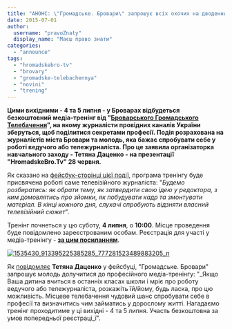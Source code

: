 ```yaml
---
title: "АНОНС: \"Громадське. Бровари\" запрошує всіх охочих на дводенний тренінг по тележурналістиці"
date: 2015-07-01
author: 
  username: "pravoZnaty"
  display_name: "Маєш право знати"
categories: 
  - "announce"
tags: 
  - "hromadskebro-tv"
  - "brovary"
  - "gromadske-telebachennya"
  - "novini"
  - "trening"
---
```


**Цими вихідними - 4 та 5 липня - у Броварах відбудеться безкоштовний медіа-тренінг від "[Броварського Громадського Телебачення](https://www.facebook.com/hromadskebro.tv)", на якому журналісти провідних каналів України зберуться, щоб поділитися секретами професії. Подія розрахована на журналістів міста Бровари та молодь, яка бажає спробувати себе у роботі ведучого або тележурналіста. Про це заявила організаторка навчального заходу - **Тетяна Даценко - на презентації "HromadskeBro.Tv" 28 червня.****

Як сказано на [фейсбук-сторінці цієї події](https://www.facebook.com/events/423658764479532), програма тренінгу буде присвячена роботі саме телевізійного журналіста: "_Будемо розбиратись: як обрати тему, як затвердити свою ідею у редактора, з ким домовлятись про зйомки, як побудувати кадр та змонтувати матеріал. В кінці кожного дня, слухачі спробують відзняти власний телевізійний сюжет_".

Тренінг почнеться у цю суботу, **4 липня**, о **10:00**. Місце проведення буде повідомлено зареєстрованим особам. Реєстрація для участі у медіа-тренінгу - **[за цим посиланням](https://docs.google.com/forms/d/1tgWS0cEqvplFfa6tmORE0uYGs8QipdZT0KyemGya_kU/viewform?usp=send_form)**.

[![1535430_913395225385285_777281523489883205_n](https://mpz.brovary.org/wp-content/uploads/2015/07/1535430_913395225385285_777281523489883205_n.jpg)](https://mpz.brovary.org/wp-content/uploads/2015/07/1535430_913395225385285_777281523489883205_n.jpg)

Як [повідомляє](https://www.facebook.com/groups/brovary/permalink/1064138336949465/) **Тетяна Даценко** у фейсбуці, "Громадське. Бровари" запрошує молодь долучитися до професійного медіа-тренінгу: "_Якщо Ваша дитина вчиться в останніх класах школи і мріє про роботу ведучого або тележурналіста, розкажіть їй/йому, будь ласка, про цю можливість. Місцеве телебачення чудовий шанс спробувати себе в професії та визначитись чим займатись у дорослому житті. Нагадаємо тренінг проходитиме у ці вихідні - 4 та 5 липня. Участь безкоштовна за умов попередньої реєстраці_ї".
